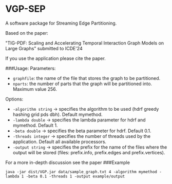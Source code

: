 # VGP-SEP
A software package for Streaming Edge Partitioning.

Based on the paper:

"TIG-PDF: Scaling and Accelerating Temporal Interaction Graph Models on Large Graphs" submitted to ICDE'24

If you use the application please cite the paper.

###Usage:
Parameters:
- `graphfile`: the name of the file that stores the graph to be partitioned.
- `nparts`: the number of parts that the graph will be partitioned into. Maximum value 256.

Options:
- `-algorithm string`  ->  specifies the algorithm to be used (hdrf greedy hashing grid pds dbh). Default mymethod.
- `-lambda double`  ->  specifies the lambda parameter for hdrf and mymethod. Default 1.
- `-beta double` ->  specifies the beta parameter for hdrf. Default 0.1.
- `-threads integer`  ->  specifies the number of threads used by the application. Default all available processors.
- `-output string`  ->  specifies the prefix for the name of the files where the output will be stored (files: prefix.info, prefix.edges and prefix.vertices).


For a more in-depth discussion see the paper
###Example

```
java -jar dist/VGP.jar data/sample_graph.txt 4 -algorithm mymethod -lambda 1 -beta 0.1 -threads 1 -output example/output  
```
